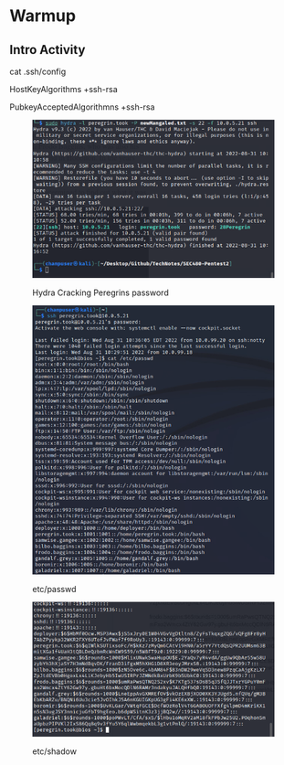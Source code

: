 # Warmup

## Intro Activity

cat .ssh/config

HostKeyAlgorithms +ssh-rsa

PubkeyAcceptedAlgorithmns +ssh-rsa

<figure><img src="../.gitbook/assets/image (16).png" alt=""><figcaption><p>Hydra Cracking Peregrins password</p></figcaption></figure>

<figure><img src="../.gitbook/assets/image (42).png" alt=""><figcaption><p>etc/passwd</p></figcaption></figure>

<figure><img src="../.gitbook/assets/image (43).png" alt=""><figcaption><p>etc/shadow</p></figcaption></figure>

